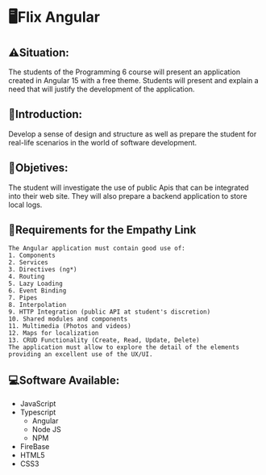 # 🖥️Flix Angular

## ⚠️Situation:
The students of the Programming 6 course will present an application created in Angular 15 with a free theme. Students will present and explain a need that will justify the development of the application.

## 💬Introduction:
Develop a sense of design and structure as well as prepare the student for real-life scenarios in the world of software development.

## 🎯Objetives:
The student will investigate the use of public Apis that can be integrated into their web site. They will also prepare a backend application to store local logs.

## 📝Requirements for the Empathy Link
```
The Angular application must contain good use of:
1. Components
2. Services
3. Directives (ng*)
4. Routing
5. Lazy Loading
6. Event Binding
7. Pipes
8. Interpolation
9. HTTP Integration (public API at student's discretion)
10. Shared modules and components
11. Multimedia (Photos and videos)
12. Maps for localization
13. CRUD Functionality (Create, Read, Update, Delete)
The application must allow to explore the detail of the elements providing an excellent use of the UX/UI.
```

## 💻Software Available:
- JavaScript
- Typescript
  - Angular
  - Node JS
  - NPM
- FireBase
- HTML5
- CSS3
